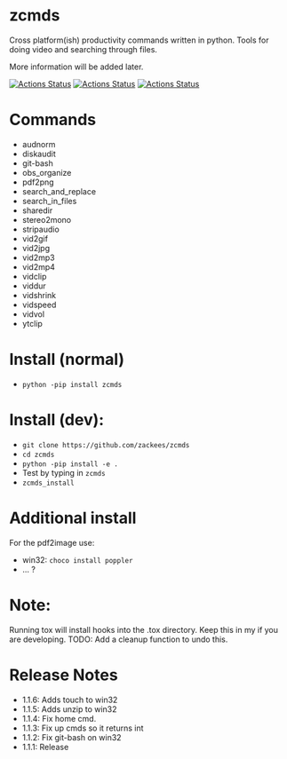# zcmds
Cross platform(ish) productivity commands written in python. Tools for doing video and searching through files.

More information will be added later.


[![Actions Status](https://github.com/zackees/zcmds/workflows/MacOS_Tests/badge.svg)](https://github.com/zackees/zcmds/actions/workflows/push_macos.yml)
[![Actions Status](https://github.com/zackees/zcmds/workflows/Win_Tests/badge.svg)](https://github.com/zackees/zcmds/actions/workflows/push_win.yml)
[![Actions Status](https://github.com/zackees/zcmds/workflows/Ubuntu_Tests/badge.svg)](https://github.com/zackees/zcmds/actions/workflows/push_ubuntu.yml)


# Commands

  * audnorm
  * diskaudit
  * git-bash
  * obs_organize
  * pdf2png
  * search_and_replace
  * search_in_files
  * sharedir
  * stereo2mono
  * stripaudio
  * vid2gif
  * vid2jpg
  * vid2mp3
  * vid2mp4
  * vidclip
  * viddur
  * vidshrink
  * vidspeed
  * vidvol
  * ytclip


# Install (normal)
  * `python -pip install zcmds`


# Install (dev):

  * `git clone https://github.com/zackees/zcmds`
  * `cd zcmds`
  * `python -pip install -e .`
  * Test by typing in `zcmds`
  * `zcmds_install`

# Additional install

  For the pdf2image use:
  * win32: `choco install poppler`
  * ... ?

# Note:

Running tox will install hooks into the .tox directory. Keep this in my if you are developing.
TODO: Add a cleanup function to undo this.

# Release Notes
  * 1.1.6: Adds touch to win32
  * 1.1.5: Adds unzip to win32
  * 1.1.4: Fix home cmd.
  * 1.1.3: Fix up cmds so it returns int
  * 1.1.2: Fix git-bash on win32
  * 1.1.1: Release
